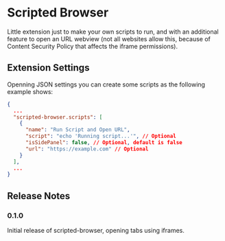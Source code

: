 # Scripted Browser

Little extension just to make your own scripts to run, and with an additional feature to open an URL webview (not all websites allow this, because of Content Security Policy that affects the iframe permissions).

## Extension Settings

Openning JSON settings you can create some scripts as the following example shows:

```json
{
  ...
  "scripted-browser.scripts": [
    {
      "name": "Run Script and Open URL",
      "script": "echo 'Running script...'", // Optional
      "isSidePanel": false, // Optional, default is false
      "url": "https://example.com" // Optional
    }
  ],
  ...
}
```

## Release Notes

### 0.1.0

Initial release of scripted-browser, opening tabs using iframes.